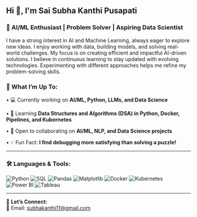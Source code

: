##                                      Hi 👋, I'm Sai Subha Kanthi Pusapati  
###                          🚀 AI/ML Enthusiast |  Problem Solver | Aspiring Data Scientist  

I have a strong interest in AI and Machine Learning, always eager to explore new ideas. I enjoy working with data, building models, and solving real-world challenges. My focus is on creating efficient and impactful AI-driven solutions. I believe in continuous learning to stay updated with evolving technologies. Experimenting with different approaches helps me refine my problem-solving skills.

### 🔹 What I’m Up To:  
• 💻 Currently working on **AI/ML, Python, LLMs, and Data Science**  

• 📖 Learning **Data Structures and Algorithms (DSA) in Python, Docker, Pipelines, and Kubernetes**  

• 🤝 Open to collaborating on **AI/ML, NLP, and Data Science projects**  

• 💡 Fun Fact: **I find debugging more satisfying than solving a puzzle!**  

---

### 🛠️ Languages & Tools:  
<p align="left">  
  <img src="https://img.shields.io/badge/Python-3776AB?style=for-the-badge&logo=python&logoColor=white" alt="Python"/>  
  <img src="https://img.shields.io/badge/SQL-4479A1?style=for-the-badge&logo=postgresql&logoColor=white" alt="SQL"/>  
  <img src="https://img.shields.io/badge/Pandas-150458?style=for-the-badge&logo=pandas&logoColor=white" alt="Pandas"/>  
  <img src="https://img.shields.io/badge/Matplotlib-ffffff?style=for-the-badge&logo=matplotlib&logoColor=black" alt="Matplotlib"/>  
  <img src="https://img.shields.io/badge/Docker-2496ED?style=for-the-badge&logo=docker&logoColor=white" alt="Docker"/>  
  <img src="https://img.shields.io/badge/Kubernetes-326CE5?style=for-the-badge&logo=kubernetes&logoColor=white" alt="Kubernetes"/>  
  <img src="https://img.shields.io/badge/Power%20BI-F2C811?style=for-the-badge&logo=powerbi&logoColor=black" alt="Power BI"/>  
  <img src="https://img.shields.io/badge/Tableau-E97627?style=for-the-badge&logo=tableau&logoColor=white" alt="Tableau"/>  
</p>  

---

📩 **Let’s Connect:**  
📧 Email: subhakanthi11@gmail.com  

